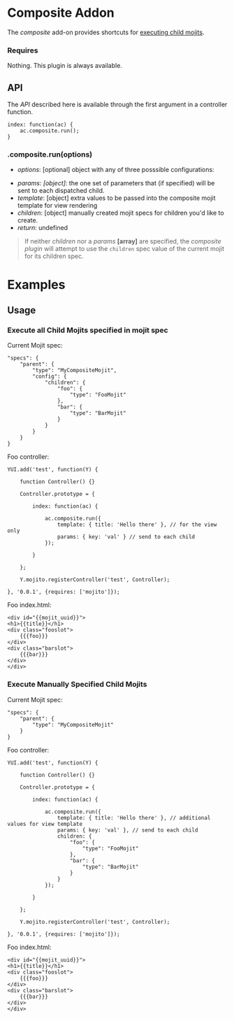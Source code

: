 # Composite Addon

The *composite* add-on provides shortcuts for [executing child mojits](/guides.composites/).

### Requires

Nothing. This plugin is always available.

## API

The *API* described here is available through the first argument in a controller function.

    index: function(ac) {
        ac.composite.run();
    }

### .composite.run(options)

* *options*: [optional] object with any of three posssible configurations:
<!--
   * *params*: may be an *array* or an *object*, operating differently for each type:
      * *[array]*: parameter objects, which will be used when creating new child mojit specifications, one for each param object. Each new mojit will be passed one param object when executed. When this option is specified, the *children* option is ignored if specified. New mojits specs will be based on a child template that must be present in the current composite mojit spec as the `children` value. In this case, the `children` mojit configuration is more of a template for children that will be created, not a predefined spec.
      * *[object]*: the one set of parameters that (if specified) will be sent to each dispatched child.
-->
   * *params*: *[object]*: the one set of parameters that (if specified) will be sent to each dispatched child.
   * *template*: [object] extra values to be passed into the composite mojit template for view rendering
   * *children*: [object] manually created mojit specs for children you'd like to create.
* *return*: undefined

> If neither *children* nor a *params* **[array]** are specified, the _composite plugin_ will attempt to use the `children` spec value of the current mojit for its children spec.

# Examples

## Usage

### Execute all Child Mojits specified in mojit spec

Current Mojit spec:

    "specs": {
        "parent": {
            "type": "MyCompositeMojit",
            "config": {
                "children": {
                    "foo": {
                        "type": "FooMojit"
                    },
                    "bar": {
                        "type": "BarMojit"
                    }
                }
            }
        }
    }

Foo controller:

    YUI.add('test', function(Y) {
    
        function Controller() {}
    
        Controller.prototype = {
    
            index: function(ac) {
    
                ac.composite.run({ 
                    template: { title: 'Hello there' }, // for the view only
                    params: { key: 'val' } // send to each child
                });
                
            }
    
        };
    
        Y.mojito.registerController('test', Controller);
    
    }, '0.0.1', {requires: ['mojito']});

Foo index.html:

    <div id="{{mojit_uuid}}">
    <h1>{{title}}</h1>
    <div class="fooslot">
        {{{foo}}}
    </div>
    <div class="barslot">
        {{{bar}}}
    </div>
    </div>
    
### Execute Manually Specified Child Mojits

Current Mojit spec:

    "specs": {
        "parent": {
            "type": "MyCompositeMojit"
        }
    }

Foo controller:

    YUI.add('test', function(Y) {

        function Controller() {}

        Controller.prototype = {

            index: function(ac) {

                ac.composite.run({ 
                    template: { title: 'Hello there' }, // additional values for view template
                    params: { key: 'val' }, // send to each child
                    children: {
                        "foo": {
                            "type": "FooMojit"
                        },
                        "bar": {
                            "type": "BarMojit"
                        }
                    }
                });

            }

        };

        Y.mojito.registerController('test', Controller);

    }, '0.0.1', {requires: ['mojito']});

Foo index.html:

    <div id="{{mojit_uuid}}">
    <h1>{{title}}</h1>
    <div class="fooslot">
        {{{foo}}}
    </div>
    <div class="barslot">
        {{{bar}}}
    </div>
    </div>

<!--
### Execute Dynamic Child Mojits By Specifying Params Array

Current Mojit spec:

    "specs": {
        "parent": {
            "type": "MyCompositeMojit",
            "config": {
                "children": {
                    "type": "DynamicMojit"
                }
            }
        }
    }

Foo controller:

    YUI.add('test', function(Y) {

        function Controller() {}

        Controller.prototype = {

            index: function(ac) {

                ac.composite.run({ 
                    template: { title: 'Hello there' } ,
                    params: [
                        { keyForChild: 'param value for first child' },
                        { keyForChild: 'param value for second child' },
                        { keyForChild: 'param value for third child' },
                        { keyForChild: 'param value for fourth child' }
                        // ... add as many as you want to be created 
                    ]
                });

            }

        };

        Y.mojito.registerController('test', Controller);

    }, '0.0.1', {requires: ['mojito']});

Foo index.html:

    <div id="{{mojit_uuid}}">
    <h1>{{title}}</h1>
    <ul>
        {{#children}}
            <li>{{{child}}}</li>
        {{/children}}
    </ul>
    </div>

-->
